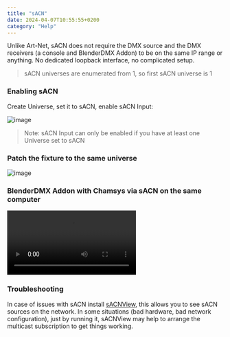 ```yaml
---
title: "sACN"
date: 2024-04-07T10:55:55+0200
category: "Help"
---
```


Unlike Art-Net, sACN does not require the DMX source and the DMX receivers (a
console and BlenderDMX Addon) to be on the same IP range or anything. No dedicated
loopback interface, no complicated setup.

> sACN universes are enumerated from 1, so first sACN universe is 1

### Enabling sACN

Create Universe, set it to sACN, enable sACN Input:

![image](../media/enable_sacn.png)

> Note: sACN Input can only be enabled if you have at least one Universe set to sACN

### Patch the fixture to the same universe

![image](../media/edit_uni.png)


### BlenderDMX Addon with Chamsys via sACN on the same computer

<video src="../media/sacn.webm" controls="controls"></video>


### Troubleshooting

In case of issues with sACN install <a
href="https://sacnview.org/">sACNView</a>, this allows you to see sACN sources
on the network. In some situations (bad hardware, bad network configuration),
just by running it, sACNView may help to arrange the multicast subscription to
get things working.

